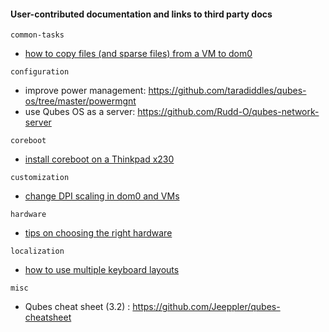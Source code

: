 #### User-contributed documentation and links to third party docs

`common-tasks`
- [how to copy files (and sparse files) from a VM to dom0](common-tasks/copying-files-to-dom0.md)

`configuration`
- improve power management: https://github.com/taradiddles/qubes-os/tree/master/powermgnt
- use Qubes OS as a server: https://github.com/Rudd-O/qubes-network-server

`coreboot`
- [install coreboot on a Thinkpad x230](coreboot/x230.md)

`customization`
- [change DPI scaling in dom0 and VMs](customization/dpi-scaling.md)

`hardware`
- [tips on choosing the right hardware](hardware/hardware-selection.md)

`localization`
- [how to use multiple keyboard layouts](localization/keyboard-multiple-layouts.md)

`misc`
- Qubes cheat sheet (3.2) : https://github.com/Jeeppler/qubes-cheatsheet
